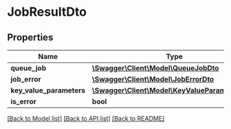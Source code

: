 # JobResultDto

## Properties
Name | Type | Description | Notes
------------ | ------------- | ------------- | -------------
**queue_job** | [**\Swagger\Client\Model\QueueJobDto**](QueueJobDto.md) | Queue Job | [optional] 
**job_error** | [**\Swagger\Client\Model\JobErrorDto**](JobErrorDto.md) |  | [optional] 
**key_value_parameters** | [**\Swagger\Client\Model\KeyValueParameterDto[]**](KeyValueParameterDto.md) |  | [optional] 
**is_error** | **bool** |  | [optional] 

[[Back to Model list]](../README.md#documentation-for-models) [[Back to API list]](../README.md#documentation-for-api-endpoints) [[Back to README]](../README.md)


